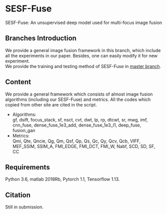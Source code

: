 # SESF-Fuse
SESF-Fuse: An unsupervised deep model used for multi-focus image fusion

## Branches Introduction
We provide a general image fusion framework in this branch, which include all the experiments in our paper. Besides, one can easily modify it for new experiment.  
We provide the training and testing method of SESF-Fuse in [master branch](https://github.com/MATony/SESF-Fuse/tree/master).

## Content
We provide a general framework which consists of almost image fusion algorithms (including our SESF-Fuse) and metrics. All the codes which copied from other site are cited in the script.  
* Algorithms:    
gf, dsift, focus_stack, sf, nsct, cvt, dwt, lp, rp, dtcwt, sr, mwg, imf, cnn_fuse, dense_fuse_1e3_add, dense_fuse_1e3_l1, deep_fuse, fusion_gan  
* Metrics:   
Qmi, Qte, Qncie, Qg, Qm, Qsf, Qp, Qs, Qc, Qy, Qcv, Qcb, VIFF, MEF_SSIM, SSIM_A, FMI_EDGE, FMI_DCT, FMI_W, Nabf, SCD, SD, SF, CC  

## Requirements
Python 3.6, matlab 2018Rb, Pytorch 1.1, Tensorflow 1.13.

## Citation
Still in submission.
